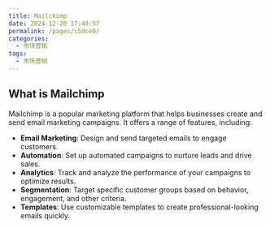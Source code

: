 ```yaml
---
title: Mailchimp
date: 2024-12-20 17:40:57
permalink: /pages/c5dce0/
categories: 
  - 市场营销
tags: 
  - 市场营销
---
```


## What is Mailchimp

Mailchimp is a popular marketing platform that helps businesses create and send email marketing campaigns. It offers a range of features, including:

- **Email Marketing**: Design and send targeted emails to engage customers.
- **Automation**: Set up automated campaigns to nurture leads and drive sales.
- **Analytics**: Track and analyze the performance of your campaigns to optimize results.
- **Segmentation**: Target specific customer groups based on behavior, engagement, and other criteria.
- **Templates**: Use customizable templates to create professional-looking emails quickly.
